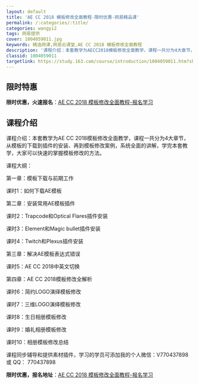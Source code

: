 ```yaml
---
layout: default
title: 'AE CC 2018 模板修改全面教程-限时优惠-网易精品课'
permalink: /:categories/:title/
categories: wangyi2
tags: 网易提供
cover: 1004059011.jpg
keywords: 精选网课,网易云课堂,AE CC 2018 模板修改全面教程
description: '课程介绍：本套教学为AECC2018模板修改全面教学，课程一共分为4大章节，从模板的下载到插件的安装、再到模板修改案例，'
classid: 1004059011
targetlink: https://study.163.com/course/introduction/1004059011.htm?share=1&shareId=1025206652&utm_campaign=share&utm_medium=iphoneShare&utm_source=&utm_u=1025206652
---
```


## 限时特惠

**限时优惠，火速报名**：[AE CC 2018 模板修改全面教程-报名学习](https://study.163.com/course/introduction/1004059011.htm?share=1&shareId=1025206652&utm_campaign=share&utm_medium=iphoneShare&utm_source=&utm_u=1025206652)

## 课程介绍

课程介绍：本套教学为AE CC 2018模板修改全面教学，课程一共分为4大章节，从模板的下载到插件的安装、再到模板修改案例，系统全面的讲解，学完本套教学，大家可以快速的掌握模板修改的方法。



课程大纲：

第一章：模板下载与前期工作

课时1：如何下载AE模板



第二章：安装常用AE模板插件

课时2：Trapcode和Optical Flares插件安装

课时3：Element和Magic bullet插件安装

课时4：Twitch和Plexus插件安装



第三章：解决AE模板表达式错误

课时5：AE CC 2018中英文切换



第四章：AE CC 2018模板修改全解析

课时6：简约LOGO演绎模板修改

课时7：三维LOGO演绎模板修改

课时8：生日相册模板修改

课时9：婚礼相册模板修改

课时10：相册模板修改总结



课程同步辅导和提供素材插件，学习的学员可添加我的个人微信：V770437898 或 QQ： 770437898

**限时优惠，报名地址**：[AE CC 2018 模板修改全面教程-报名学习](https://study.163.com/course/introduction/1004059011.htm?share=1&shareId=1025206652&utm_campaign=share&utm_medium=iphoneShare&utm_source=&utm_u=1025206652)

